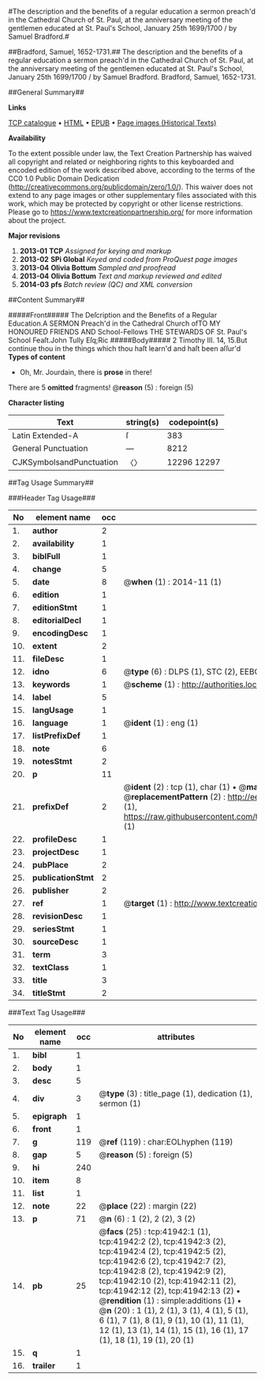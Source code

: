 #The description and the benefits of a regular education a sermon preach'd in the Cathedral Church of St. Paul, at the anniversary meeting of the gentlemen educated at St. Paul's School, January 25th 1699/1700 / by Samuel Bradford.#

##Bradford, Samuel, 1652-1731.##
The description and the benefits of a regular education a sermon preach'd in the Cathedral Church of St. Paul, at the anniversary meeting of the gentlemen educated at St. Paul's School, January 25th 1699/1700 / by Samuel Bradford.
Bradford, Samuel, 1652-1731.

##General Summary##

**Links**

[TCP catalogue](http://www.ota.ox.ac.uk/tcp/)  • 
[HTML](http://tei.it.ox.ac.uk/tcp/Texts-HTML/free/A29/A29099.html)  • 
[EPUB](http://tei.it.ox.ac.uk/tcp/Texts-EPUB/free/A29/A29099.epub) • 
[Page images (Historical Texts)](https://historicaltexts.jisc.ac.uk/eebo-08838398e)

**Availability**

To the extent possible under law, the Text Creation Partnership has waived all copyright and related or neighboring rights to this keyboarded and encoded edition of the work described above, according to the terms of the CC0 1.0 Public Domain Dedication (http://creativecommons.org/publicdomain/zero/1.0/). This waiver does not extend to any page images or other supplementary files associated with this work, which may be protected by copyright or other license restrictions. Please go to https://www.textcreationpartnership.org/ for more information about the project.

**Major revisions**

1. __2013-01__ __TCP__ *Assigned for keying and markup*
1. __2013-02__ __SPi Global__ *Keyed and coded from ProQuest page images*
1. __2013-04__ __Olivia Bottum__ *Sampled and proofread*
1. __2013-04__ __Olivia Bottum__ *Text and markup reviewed and edited*
1. __2014-03__ __pfs__ *Batch review (QC) and XML conversion*

##Content Summary##

#####Front#####
The Deſcription and the Benefits of a Regular Education.A SERMON Preach'd in the Cathedral Church ofTO MY HONOURED FRIENDS AND School-Fellows THE STEWARDS OF St. Paul's School Feaſt.John Tully Eſq;Ric
#####Body#####
2 Timothy III. 14, 15.But continue thou in the things which thou haſt learn'd and haſt been aſſur'd 
**Types of content**

  * Oh, Mr. Jourdain, there is **prose** in there!

There are 5 **omitted** fragments! 
 @__reason__ (5) : foreign (5)

**Character listing**


|Text|string(s)|codepoint(s)|
|---|---|---|
|Latin Extended-A|ſ|383|
|General Punctuation|—|8212|
|CJKSymbolsandPunctuation|〈〉|12296 12297|

##Tag Usage Summary##

###Header Tag Usage###

|No|element name|occ|attributes|
|---|---|---|---|
|1.|__author__|2||
|2.|__availability__|1||
|3.|__biblFull__|1||
|4.|__change__|5||
|5.|__date__|8| @__when__ (1) : 2014-11 (1)|
|6.|__edition__|1||
|7.|__editionStmt__|1||
|8.|__editorialDecl__|1||
|9.|__encodingDesc__|1||
|10.|__extent__|2||
|11.|__fileDesc__|1||
|12.|__idno__|6| @__type__ (6) : DLPS (1), STC (2), EEBO-CITATION (1), OCLC (1), VID (1)|
|13.|__keywords__|1| @__scheme__ (1) : http://authorities.loc.gov/ (1)|
|14.|__label__|5||
|15.|__langUsage__|1||
|16.|__language__|1| @__ident__ (1) : eng (1)|
|17.|__listPrefixDef__|1||
|18.|__note__|6||
|19.|__notesStmt__|2||
|20.|__p__|11||
|21.|__prefixDef__|2| @__ident__ (2) : tcp (1), char (1)  •  @__matchPattern__ (2) : ([0-9\-]+):([0-9IVX]+) (1), (.+) (1)  •  @__replacementPattern__ (2) : http://eebo.chadwyck.com/downloadtiff?vid=$1&page=$2 (1), https://raw.githubusercontent.com/textcreationpartnership/Texts/master/tcpchars.xml#$1 (1)|
|22.|__profileDesc__|1||
|23.|__projectDesc__|1||
|24.|__pubPlace__|2||
|25.|__publicationStmt__|2||
|26.|__publisher__|2||
|27.|__ref__|1| @__target__ (1) : http://www.textcreationpartnership.org/docs/. (1)|
|28.|__revisionDesc__|1||
|29.|__seriesStmt__|1||
|30.|__sourceDesc__|1||
|31.|__term__|3||
|32.|__textClass__|1||
|33.|__title__|3||
|34.|__titleStmt__|2||


###Text Tag Usage###

|No|element name|occ|attributes|
|---|---|---|---|
|1.|__bibl__|1||
|2.|__body__|1||
|3.|__desc__|5||
|4.|__div__|3| @__type__ (3) : title_page (1), dedication (1), sermon (1)|
|5.|__epigraph__|1||
|6.|__front__|1||
|7.|__g__|119| @__ref__ (119) : char:EOLhyphen (119)|
|8.|__gap__|5| @__reason__ (5) : foreign (5)|
|9.|__hi__|240||
|10.|__item__|8||
|11.|__list__|1||
|12.|__note__|22| @__place__ (22) : margin (22)|
|13.|__p__|71| @__n__ (6) : 1 (2), 2 (2), 3 (2)|
|14.|__pb__|25| @__facs__ (25) : tcp:41942:1 (1), tcp:41942:2 (2), tcp:41942:3 (2), tcp:41942:4 (2), tcp:41942:5 (2), tcp:41942:6 (2), tcp:41942:7 (2), tcp:41942:8 (2), tcp:41942:9 (2), tcp:41942:10 (2), tcp:41942:11 (2), tcp:41942:12 (2), tcp:41942:13 (2)  •  @__rendition__ (1) : simple:additions (1)  •  @__n__ (20) : 1 (1), 2 (1), 3 (1), 4 (1), 5 (1), 6 (1), 7 (1), 8 (1), 9 (1), 10 (1), 11 (1), 12 (1), 13 (1), 14 (1), 15 (1), 16 (1), 17 (1), 18 (1), 19 (1), 20 (1)|
|15.|__q__|1||
|16.|__trailer__|1||

